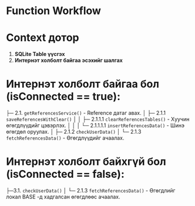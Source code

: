 # Function Workflow

# Context дотор

1. **SQLite Table үүсгэх**
2. **Интернэт холболт байгаа эсэхийг шалгах**

# Интернэт холболт байгаа бол (isConnected == true):

├─ 2.1. `getReferencesService()` - Reference датаг авах.
│ ├─ 2.1.1 `saveReferencesWithClear()`
│ │ ├─ 2.1.1.1 `clearReferencesTables()` - Хуучин өгөгдлүүдийг цэвэрлэх.
│ │ │ └─ 2.1.1.1.1 `insertReferencesData()` - Шинэ өгөгдөл оруулах.
│ ├─ 2.1.2 `checkUserData()`
│ └─ 2.1.3 `fetchReferencesData()` - Өгөгдлүүдийг ачаалах.

# Интернэт холболт байхгүй бол (isConnected == false):

├─3.1. `checkUserData()`
│ └─ 2.1.3 `fetchReferencesData()` - Өгөгдлийг локал BASE -д хадгалсан өгөгдлөөс ачаалах.

#
